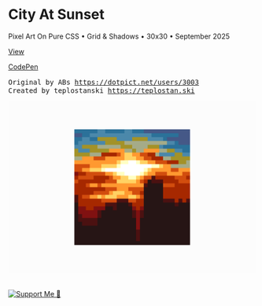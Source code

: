# City At Sunset

Pixel Art On Pure CSS • Grid & Shadows • 30x30 • September 2025

<a href="https://city-at-sunset.teplostan.ski/">View</a>

<a href="https://codepen.io/teplostanski/pen/NPGJGjW">CodePen</a>

<p>
  <samp>
    <span>Original by ABs <a href="https://dotpict.net/users/3003">https://dotpict.net/users/3003</a></span>
    <br>
    <span>Created by teplostanski <a href="https://teplostan.ski">https://teplostan.ski</a></span>
  </samp>
</p>

![Preview](./preview.png)

<br>

<div>
  <a href="https://donate.teplostan.ski" target="_blank">
    <img src="https://src.teplostan.ski/support-me.svg" alt="Support Me 🖤" />
  </a>
</div>
